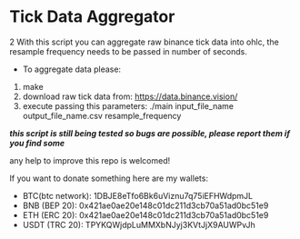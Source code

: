 # Tick Data Aggregator

2
With this script you can aggregate raw binance tick data into ohlc, the resample frequency needs to be passed in number of seconds.

- To aggregate data please: 

1. make
2. download raw tick data from: https://data.binance.vision/
3. execute passing this parameters: ./main input_file_name output_file_name.csv resample_frequency

***this script is still being tested so bugs are possible, please report them if you find some***

any help to improve this repo is welcomed!

If you want to donate something here are my wallets:
* BTC(btc network): 1DBJE8eTfo6Bk6uViznu7q75iEFHWdpmJL
* BNB (BEP 20): 0x421ae0ae20e148c01dc211d3cb70a51ad0bc51e9
* ETH (ERC 20): 0x421ae0ae20e148c01dc211d3cb70a51ad0bc51e9
* USDT (TRC 20): TPYKQWjdpLuMMXbNJyj3KVtJjX9AUWPvJh
